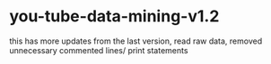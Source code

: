 # you-tube-data-mining-v1.2
this has more updates from the last version, read raw data, removed unnecessary commented lines/ print statements
